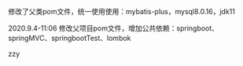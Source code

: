 修改了父类pom文件，统一使用使用：mybatis-plus，mysql8.0.16，jdk11    

2020.9.4-11:06 修改父项目pom文件，增加公共依赖：springboot、springMVC、springbootTest、lombok

zzy